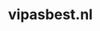 ---
layout: post
title:  "vipasbest.nl"
internal_url:  "/data/vipasbest.nl.html"
categories: dutchgov
---